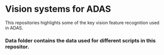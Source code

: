 # Vision systems for ADAS
This repositories highlights some of the key vision feature recognition used in ADAS.
### Data folder contains the data used for different scripts in this repositor.